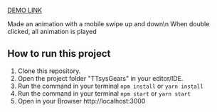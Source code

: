 [DEMO LINK](https://swipeeffect.vercel.app/)

Made an animation with a mobile swipe up and down\n
When double clicked, all animation is played

## How to run this project
1. Clone this repository.
2. Open the project folder "TTsysGears" in your editor/IDE.
3. Run the command in your terminal `npm install` or `yarn install`
4. Run the command in your terminal `npm start` or `yarn start`
5. Open in your Browser http://localhost:3000
